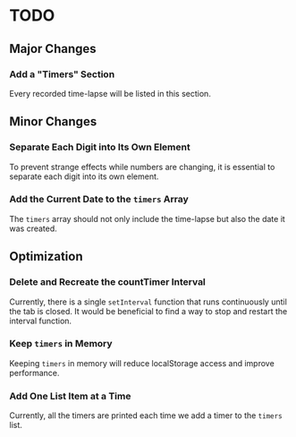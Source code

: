 # TODO

## Major Changes
### Add a "Timers" Section
Every recorded time-lapse will be listed in this section.

## Minor Changes
### Separate Each Digit into Its Own Element
To prevent strange effects while numbers are changing, it is essential to
separate each digit into its own element.

### Add the Current Date to the `timers` Array
The `timers` array should not only include the time-lapse but also the
date it was created.

## Optimization
### Delete and Recreate the countTimer Interval
Currently, there is a single `setInterval` function that runs continuously until
the tab is closed. It would be beneficial to find a way to stop and
restart the interval function.

### Keep `timers` in Memory
Keeping `timers` in memory will reduce localStorage access and improve
performance.

### Add One List Item at a Time
Currently, all the timers are printed each time we add a timer to the
`timers` list.